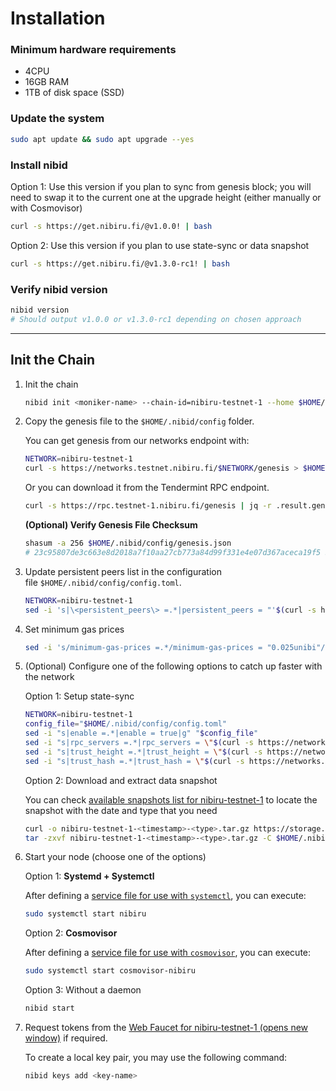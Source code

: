 # **Installation**

### **Minimum hardware requirements**

- 4CPU
- 16GB RAM
- 1TB of disk space (SSD)

### **Update the system**

```bash
sudo apt update && sudo apt upgrade --yes
```

### **Install nibid**

Option 1: Use this version if you plan to sync from genesis block; you will need to swap it to the current one at the upgrade height (either manually or with Cosmovisor)

```bash
curl -s https://get.nibiru.fi/@v1.0.0! | bash
```

Option 2: Use this version if you plan to use state-sync or data snapshot

```bash
curl -s https://get.nibiru.fi/@v1.3.0-rc1! | bash
```

### **Verify nibid version**

```bash
nibid version
# Should output v1.0.0 or v1.3.0-rc1 depending on chosen approach
```

---

## **Init the Chain**

1. Init the chain
    
    ```bash
    nibid init <moniker-name> --chain-id=nibiru-testnet-1 --home $HOME/.nibid
    ```
    
2. Copy the genesis file to the `$HOME/.nibid/config` folder.
    
    You can get genesis from our networks endpoint with:
    
    ```bash
    NETWORK=nibiru-testnet-1
    curl -s https://networks.testnet.nibiru.fi/$NETWORK/genesis > $HOME/.nibid/config/genesis.json
    ```
    
    Or you can download it from the Tendermint RPC endpoint.
    
    ```bash
    curl -s https://rpc.testnet-1.nibiru.fi/genesis | jq -r .result.genesis > $HOME/.nibid/config/genesis.json
    ```
    
    **(Optional) Verify Genesis File Checksum**
    
    ```bash
    shasum -a 256 $HOME/.nibid/config/genesis.json
    # 23c95807de3c663e8d2018a7f10aa27cb773a84d99f331e4e07d367aceca19f5 $HOME/.nibid/config/genesis.json
    ```
    
3. Update persistent peers list in the configuration file `$HOME/.nibid/config/config.toml`.
    
    ```bash
    NETWORK=nibiru-testnet-1
    sed -i 's|\<persistent_peers\> =.*|persistent_peers = "'$(curl -s https://networks.testnet.nibiru.fi/$NETWORK/peers)'"|g' $HOME/.nibid/config/config.toml
    ```
    
4. Set minimum gas prices
    
    ```bash
    sed -i 's/minimum-gas-prices =.*/minimum-gas-prices = "0.025unibi"/g' $HOME/.nibid/config/app.toml
    ```
    
5. (Optional) Configure one of the following options to catch up faster with the network
    
    Option 1: Setup state-sync
    
    ```bash
    NETWORK=nibiru-testnet-1
    config_file="$HOME/.nibid/config/config.toml"
    sed -i "s|enable =.*|enable = true|g" "$config_file"
    sed -i "s|rpc_servers =.*|rpc_servers = \"$(curl -s https://networks.testnet.nibiru.fi/$NETWORK/rpc_servers)\"|g" "$config_file"
    sed -i "s|trust_height =.*|trust_height = \"$(curl -s https://networks.testnet.nibiru.fi/$NETWORK/trust_height)\"|g" "$config_file"
    sed -i "s|trust_hash =.*|trust_hash = \"$(curl -s https://networks.testnet.nibiru.fi/$NETWORK/trust_hash)\"|g" "$config_file"
    ```
    
    Option 2: Download and extract data snapshot
    
    You can check [available snapshots list for nibiru-testnet-1](https://networks.testnet.nibiru.fi/nibiru-testnet-1/snapshots) to locate the snapshot with the date and type that you need
    
    ```bash
    curl -o nibiru-testnet-1-<timestamp>-<type>.tar.gz https://storage.googleapis.com/nibiru-testnet-1-snapshots/nibiru-testnet-1-<timestamp>-<type>.tar.gz
    tar -zxvf nibiru-testnet-1-<timestamp>-<type>.tar.gz -C $HOME/.nibid/
    ```
    
6. Start your node (choose one of the options)
    
    Option 1: **Systemd + Systemctl**
    
    After defining a [service file for use with `systemctl`](https://nibiru.fi/docs/run-nodes/full-nodes/systemctl), you can execute:
    
    ```bash
    sudo systemctl start nibiru
    ```
    
    Option 2: **Cosmovisor**
    
    After defining a [service file for use with `cosmovisor`](https://nibiru.fi/docs/run-nodes/full-nodes/cosmovisor), you can execute:
    
    ```bash
    sudo systemctl start cosmovisor-nibiru
    ```
    
    Option 3: Without a daemon
    
    ```bash
    nibid start
    ```
    
7. Request tokens from the [Web Faucet for nibiru-testnet-1 (opens new window)](https://app.nibiru.fi/faucet) if required.
    
    To create a local key pair, you may use the following command:
    
    ```bash
    nibid keys add <key-name>
    ```
